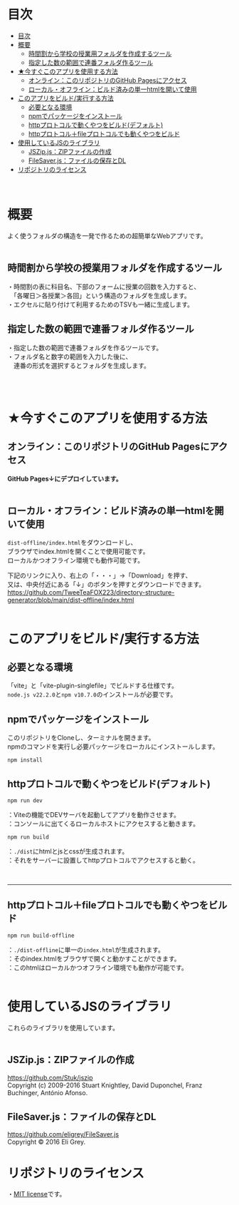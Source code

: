 
# 目次
- [目次](#目次)
- [概要](#概要)
  - [時間割から学校の授業用フォルダを作成するツール](#時間割から学校の授業用フォルダを作成するツール)
  - [指定した数の範囲で連番フォルダ作るツール](#指定した数の範囲で連番フォルダ作るツール)
- [★今すぐこのアプリを使用する方法](#今すぐこのアプリを使用する方法)
  - [オンライン：このリポジトリのGitHub Pagesにアクセス](#オンラインこのリポジトリのgithub-pagesにアクセス)
  - [ローカル・オフライン：ビルド済みの単一htmlを開いて使用](#ローカルオフラインビルド済みの単一htmlを開いて使用)
- [このアプリをビルド/実行する方法](#このアプリをビルド実行する方法)
  - [必要となる環境](#必要となる環境)
  - [npmでパッケージをインストール](#npmでパッケージをインストール)
  - [httpプロトコルで動くやつをビルド(デフォルト)](#httpプロトコルで動くやつをビルドデフォルト)
  - [httpプロトコル＋fileプロトコルでも動くやつをビルド](#httpプロトコルfileプロトコルでも動くやつをビルド)
- [使用しているJSのライブラリ](#使用しているjsのライブラリ)
  - [JSZip.js：ZIPファイルの作成](#jszipjszipファイルの作成)
  - [FileSaver.js：ファイルの保存とDL](#filesaverjsファイルの保存とdl)
- [リポジトリのライセンス](#リポジトリのライセンス)


<br>  

# 概要
よく使うフォルダの構造を一発で作るための超簡単なWebアプリです。  
<br>

## 時間割から学校の授業用フォルダを作成するツール
・時間割の表に科目名、下部のフォームに授業の回数を入力すると、  
　「各曜日＞各授業＞各回」という構造のフォルダを生成します。  
・エクセルに貼り付けて利用するためのTSVも一緒に生成します。  

## 指定した数の範囲で連番フォルダ作るツール
・指定した数の範囲で連番フォルダを作るツールです。  
・フォルダ名と数字の範囲を入力した後に、  
　連番の形式を選択するとフォルダを生成します。  
<br>  


<br>  

# ★今すぐこのアプリを使用する方法

## オンライン：このリポジトリのGitHub Pagesにアクセス
**GitHub Pages↓にデプロイしています。**  
<br>

## ローカル・オフライン：ビルド済みの単一htmlを開いて使用
`dist-offline/index.html`をダウンロードし、  
ブラウザでindex.htmlを開くことで使用可能です。  
ローカルかつオフライン環境でも動作可能です。  

下記のリンクに入り、右上の「・・・」→「Download」を押す、  
又は、中央付近にある「↓」のボタンを押すとダウンロードできます。  
https://github.com/TweeTeaFOX223/directory-structure-generator/blob/main/dist-offline/index.html  
<br>
# このアプリをビルド/実行する方法


## 必要となる環境  
  「vite」と「vite-plugin-singlefile」でビルドする仕様です。  
 `node.js v22.2.0`と`npm v10.7.0`のインストールが必要です。  

## npmでパッケージをインストール  
このリポジトリをCloneし、ターミナルを開きます。  
npmのコマンドを実行し必要パッケージをローカルにインストールします。  
```
npm install
```


##  httpプロトコルで動くやつをビルド(デフォルト)  
```
npm run dev
```
：Viteの機能でDEVサーバを起動してアプリを動作させます。  
：コンソールに出てくるローカルホストにアクセスすると動きます。  

```
npm run build
```  
：`./dist`にhtmlとjsとcssが生成されます。  
：それをサーバーに設置してhttpプロトコルでアクセスすると動く。

<br>  
<hr>  

##  httpプロトコル＋fileプロトコルでも動くやつをビルド  
```
npm run build-offline
```
：`./dist-offline`に単一の`index.html`が生成されます。  
：そのindex.htmlをブラウザで開くと動かすことができます。  
：このhtmlはローカルかつオフライン環境でも動作が可能です。  
<br>

# 使用しているJSのライブラリ
これらのライブラリを使用しています。  <br><br>

## JSZip.js：ZIPファイルの作成
https://github.com/Stuk/jszip  
Copyright (c) 2009-2016 Stuart Knightley, David Duponchel, Franz Buchinger, António Afonso.
<br>
  
## FileSaver.js：ファイルの保存とDL  
https://github.com/eligrey/FileSaver.js  
Copyright © 2016 Eli Grey.
<br>
  
# リポジトリのライセンス
・[MIT license](https://en.wikipedia.org/wiki/MIT_License)です。